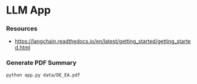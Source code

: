 # LLM App

### Resources
- https://langchain.readthedocs.io/en/latest/getting_started/getting_started.html

### Generate PDF Summary

```
python app.py data/DE_EA.pdf
```

